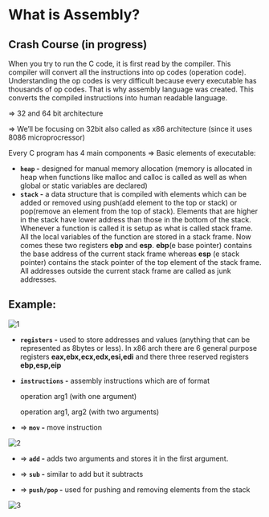 # What is Assembly?  
## Crash Course (in progress)

When you try to run the C code, it is first read by the compiler. This compiler will convert all the instructions into op codes (operation code). Understanding the op codes is very difficult because every executable has thousands of op codes. That is why assembly language was created. This converts the compiled instructions into human readable language.

⇒ 32 and 64 bit architecture

⇒ We’ll be focusing on 32bit also called as x86 architecture (since it uses 8086 microprocressor)

Every C program has 4 main components ⇒ Basic elements of executable:

- **`heap` -**  designed for manual memory allocation (memory is allocated in heap when functions like malloc and calloc is called as well as when global or static variables are declared)
- **`stack` -** a data structure that is compiled with elements which can be added or removed using push(add element to the top or stack) or pop(remove an element from the top of stack). Elements that are higher in the stack have lower address than those in the bottom of the stack. Whenever a function is called it is setup as what is called stack frame. All the local variables of the function are stored in a stack frame. Now comes these two registers **ebp** and **esp**. **ebp**(e base pointer) contains the base address of the current stack frame whereas **esp** (e stack pointer) contains the stack pointer of the top element of the stack frame. All addresses outside the current stack frame are called as junk addresses.

## Example:

![1](https://github.com/vexecute/Assembly-Drill/assets/92919686/dfd0aea6-c8a8-4f4f-95f5-6755c07eb841)
- **`registers` -** used to store addresses and values (anything that can be represented as 8bytes or less). In x86 arch there are 6 general purpose registers **eax,ebx,ecx,edx,esi,edi** and there three reserved registers **ebp,esp,eip**

- **`instructions` -** assembly instructions which are of format

     operation arg1 (with one argument)
  
     operation arg1, arg2 (with two arguments)

-    ⇒ **`mov` -** move instruction

![2](https://github.com/vexecute/Assembly-Drill/assets/92919686/f951c285-4cdc-4c8c-bbcb-6473a40a47b6)

-    ⇒ **`add` -** adds two arguments and stores it in the first argument.

-    ⇒ **`sub` -** similar to add but it subtracts

-    ⇒ **`push/pop` -** used for pushing and removing elements from the stack

![3](https://github.com/vexecute/Assembly-Drill/assets/92919686/87da4940-e897-4cfe-853e-d78bb6398022)
